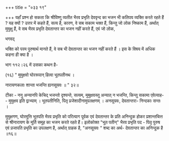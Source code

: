 +++
title = "०३३ १९"

+++
यहाँ प्रश्न हो सकता कि श्रीविष्णु व्यतीत भैरव प्रभृति देववृन्द का भजन भी कतिपय व्यक्ति करते रहते हैं ? यह क्यों ? उत्तर में कहते हैं, सत्य है, कारण, वे सब सकाम भक्त हैं, किन्तु जो लोक निष्काम हैं, अर्थात् मुमुक्षु हैं, वे सब भैरव प्रभृति देवतान्तर का भजन नहीं करते हैं, एवं जो लोक, 

भगवद् 

भक्ति को परम पुरुषार्थ मानते हैं, वे सब भी देवतान्तर का भजन नहीं करते हैं । इस के विषय में अधिक कहना ही क्या है । 

भाग ११२।२६ में उसका कथन है- 

(१६) " मुमुक्षवो घोररूपान् हित्वा भूतपतीनथ । 

नारायणकलाः शान्ता भजन्ति ह्यनसूयवः ॥ " ३२॥ 

टीका - ननु अन्यानपि केचिद् भजन्तो दृश्यन्ते, सत्यम्, मुमुक्षवस्तु अन्यात् न भजन्ति, किन्तु सकामा एवेत्याह-- मुमुक्षव इति द्वाभ्याम् । भूतपतीनिति, पितृ प्रजेशादीनामुपलक्षणम् । अनसूयवः, देवतान्तरा- निन्दकाः सन्तः । 

मुमुक्षगण, घोरमूत्ति भूतपति भैरव प्रभृति को परित्याग पूर्वक एवं देवतान्तर के प्रति अनिन्दुक होकर प्रशान्तचित्त से श्रीनारायण के मूर्ति समूह का भजन करते रहते हैं। इलोकोक्त "भूत पतीन्" भैरव प्रभृति पद - पितृ पुरुष एवं प्रजापति प्रभृति का उपलक्षण है, अर्थात् ग्राहक है, "अनसूयवः " शब्द का अर्थ- देवतान्तर का अनिन्दुक है ॥१६॥ 
